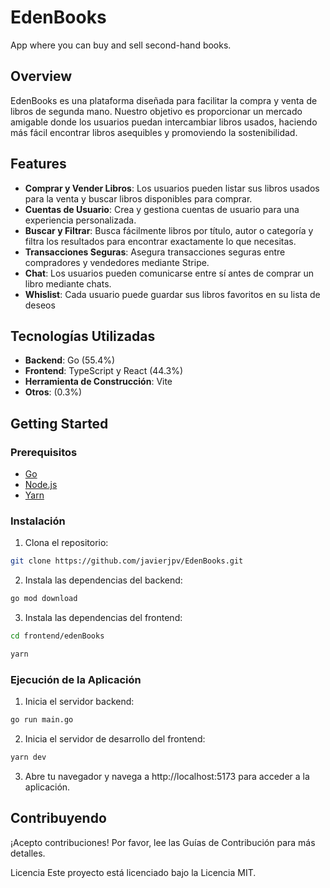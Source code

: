 # EdenBooks

App where you can buy and sell second-hand books.

## Overview

EdenBooks es una plataforma diseñada para facilitar la compra y venta de libros de segunda mano. Nuestro objetivo es proporcionar un mercado amigable donde los usuarios puedan intercambiar libros usados, haciendo más fácil encontrar libros asequibles y promoviendo la sostenibilidad.

## Features

- **Comprar y Vender Libros**: Los usuarios pueden listar sus libros usados para la venta y buscar libros disponibles para comprar.
- **Cuentas de Usuario**: Crea y gestiona cuentas de usuario para una experiencia personalizada.
- **Buscar y Filtrar**: Busca fácilmente libros por título, autor o categoría y filtra los resultados para encontrar exactamente lo que necesitas.
- **Transacciones Seguras**: Asegura transacciones seguras entre compradores y vendedores mediante Stripe.
- **Chat**: Los usuarios pueden comunicarse entre sí antes de comprar un libro mediante chats.
- **Whislist**: Cada usuario puede guardar sus libros favoritos en su lista de deseos

## Tecnologías Utilizadas

- **Backend**: Go (55.4%)
- **Frontend**: TypeScript y React (44.3%)
- **Herramienta de Construcción**: Vite
- **Otros**: (0.3%)

## Getting Started

### Prerequisitos

- [Go](https://golang.org/doc/install)
- [Node.js](https://nodejs.org/en/download/)
- [Yarn](https://classic.yarnpkg.com/en/docs/install)

### Instalación

1. Clona el repositorio:
```sh
git clone https://github.com/javierjpv/EdenBooks.git
```

2. Instala las dependencias del backend:
```sh
go mod download
```

3. Instala las dependencias del frontend:
```sh
cd frontend/edenBooks
```
```sh
yarn
```

### Ejecución de la Aplicación

1. Inicia el servidor backend:
```sh
go run main.go
```

2. Inicia el servidor de desarrollo del frontend:
```sh
yarn dev
```

3. Abre tu navegador y navega a http://localhost:5173 para acceder a la aplicación.

## Contribuyendo
¡Acepto contribuciones! Por favor, lee las Guías de Contribución para más detalles.

Licencia
Este proyecto está licenciado bajo la Licencia MIT.
